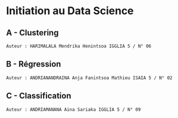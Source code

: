 # Initiation au Data Science

## A - Clustering
  ```
  Auteur : HARIMALALA Mendrika Henintsoa IGGLIA 5 / N° 06
  ```
## B - Régression
  ```
  Auteur : ANDRIANANDRAINA Anja Fanintsoa Mathieu ISAIA 5 / N° 02
  ```
## C - Classification
  ```
  Auteur : ANDRIAMANANA Aina Sariaka IGGLIA 5 / N° 09
  ```
